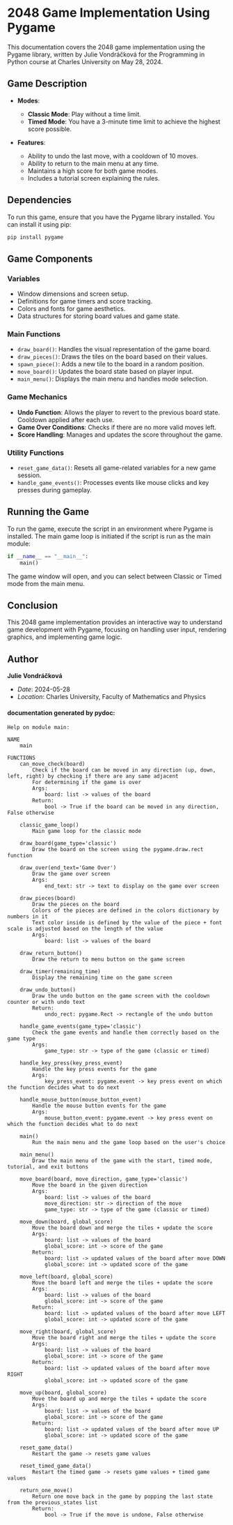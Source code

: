 
# 2048 Game Implementation Using Pygame

This documentation covers the 2048 game implementation using the Pygame library, written by Julie Vondráčková for the Programming in Python course at Charles University on May 28, 2024.

## Game Description

- **Modes**:
  - **Classic Mode**: Play without a time limit.
  - **Timed Mode**: You have a 3-minute time limit to achieve the highest score possible.

- **Features**:
  - Ability to undo the last move, with a cooldown of 10 moves.
  - Ability to return to the main menu at any time.
  - Maintains a high score for both game modes.
  - Includes a tutorial screen explaining the rules.

## Dependencies

To run this game, ensure that you have the Pygame library installed. You can install it using pip:

```bash
pip install pygame
```

## Game Components

### Variables

- Window dimensions and screen setup.
- Definitions for game timers and score tracking.
- Colors and fonts for game aesthetics.
- Data structures for storing board values and game state.

### Main Functions

- `draw_board()`: Handles the visual representation of the game board.
- `draw_pieces()`: Draws the tiles on the board based on their values.
- `spawn_piece()`: Adds a new tile to the board in a random position.
- `move_board()`: Updates the board state based on player input.
- `main_menu()`: Displays the main menu and handles mode selection.

### Game Mechanics

- **Undo Function**: Allows the player to revert to the previous board state. Cooldown applied after each use.
- **Game Over Conditions**: Checks if there are no more valid moves left.
- **Score Handling**: Manages and updates the score throughout the game.

### Utility Functions

- `reset_game_data()`: Resets all game-related variables for a new game session.
- `handle_game_events()`: Processes events like mouse clicks and key presses during gameplay.

## Running the Game

To run the game, execute the script in an environment where Pygame is installed. The main game loop is initiated if the script is run as the main module:

```python
if __name__ == "__main__":
    main()
```

The game window will open, and you can select between Classic or Timed mode from the main menu.

## Conclusion

This 2048 game implementation provides an interactive way to understand game development with Pygame, focusing on handling user input, rendering graphics, and implementing game logic.

## Author

**Julie Vondráčková**
- *Date*: 2024-05-28
- *Location*: Charles University, Faculty of Mathematics and Physics


#### documentation generated by pydoc:
```
Help on module main:

NAME
    main

FUNCTIONS
    can_move_check(board)
        Check if the board can be moved in any direction (up, down, left, right) by checking if there are any same adjacent
        For determining if the game is over
        Args:
            board: list -> values of the board
        Return:
            bool -> True if the board can be moved in any direction, False otherwise

    classic_game_loop()
        Main game loop for the classic mode

    draw_board(game_type='classic')
        Draw the board on the screen using the pygame.draw.rect function

    draw_over(end_text='Game Over')
        Draw the game over screen
        Args:
            end_text: str -> text to display on the game over screen

    draw_pieces(board)
        Draw the pieces on the board
        Colors of the pieces are defined in the colors dictionary by numbers in it
        Text color inside is defined by the value of the piece + font scale is adjusted based on the length of the value
        Args:
            board: list -> values of the board

    draw_return_button()
        Draw the return to menu button on the game screen

    draw_timer(remaining_time)
        Display the remaining time on the game screen

    draw_undo_button()
        Draw the undo button on the game screen with the cooldown counter or with undo text
        Return:
            undo_rect: pygame.Rect -> rectangle of the undo button

    handle_game_events(game_type='classic')
        Check the game events and handle them correctly based on the game type
        Args:
            game_type: str -> type of the game (classic or timed)

    handle_key_press(key_press_event)
        Handle the key press events for the game
        Args:
            key_press_event: pygame.event -> key press event on which the function decides what to do next

    handle_mouse_button(mouse_button_event)
        Handle the mouse button events for the game
        Args:
            mouse_button_event: pygame.event -> key press event on which the function decides what to do next

    main()
        Run the main menu and the game loop based on the user's choice

    main_menu()
        Draw the main menu of the game with the start, timed mode, tutorial, and exit buttons

    move_board(board, move_direction, game_type='classic')
        Move the board in the given direction
        Args:
            board: list -> values of the board
            move_direction: str -> direction of the move
            game_type: str -> type of the game (classic or timed)

    move_down(board, global_score)
        Move the board down and merge the tiles + update the score
        Args:
            board: list -> values of the board
            global_score: int -> score of the game
        Return:
            board: list -> updated values of the board after move DOWN
            global_score: int -> updated score of the game

    move_left(board, global_score)
        Move the board left and merge the tiles + update the score
        Args:
            board: list -> values of the board
            global_score: int -> score of the game
        Return:
            board: list -> updated values of the board after move LEFT
            global_score: int -> updated score of the game

    move_right(board, global_score)
        Move the board right and merge the tiles + update the score
        Args:
            board: list -> values of the board
            global_score: int -> score of the game
        Return:
            board: list -> updated values of the board after move RIGHT
            global_score: int -> updated score of the game

    move_up(board, global_score)
        Move the board up and merge the tiles + update the score
        Args:
            board: list -> values of the board
            global_score: int -> score of the game
        Return:
            board: list -> updated values of the board after move UP
            global_score: int -> updated score of the game

    reset_game_data()
        Restart the game -> resets game values

    reset_timed_game_data()
        Restart the timed game -> resets game values + timed game values

    return_one_move()
        Return one move back in the game by popping the last state from the previous_states list
        Return:
            bool -> True if the move is undone, False otherwise

```
